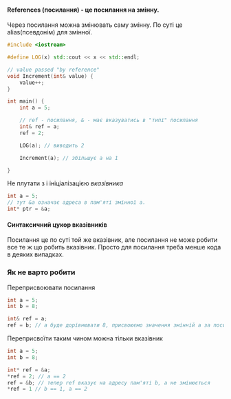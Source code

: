 #### References (посилання) - це посилання на змінну. 
Через посилання можна змінювать саму змінну. По суті це alias(псевдонім) для змінної.

```c++
#include <iostream>

#define LOG(x) std::cout << x << std::endl;

// value passed "by reference"
void Increment(int& value) {
    value++; 
}

int main() {
    int a = 5;

    // ref - посилання, & - має вказуватись в "типі" посилання
    int& ref = a;
    ref = 2;

    LOG(a); // виводить 2

    Increment(a); // збільшує a на 1

}

```

Не плутати з і ініціалізацією *вказівника*
```c++
int a = 5;
// тут &a означає адреса в пам'яті змінної a.
int* ptr = &a;
```

#### Синтаксичний цукор вказівників
Посилання це по суті той же вказівник, але посилання не може робити все те ж що робить вказівник. Просто для посилання треба менше кода в деяких випадках.

### Як не варто робити
Переприсвоювати посилання
```c++
int a = 5;
int b = 8;

int& ref = a;
ref = b; // a буде дорівнювати 8, присвоюємо значення змінній a за посиланням
```
Переприсвоїти таким чином можна тільки вказівник
```c++
int a = 5;
int b = 8;

int* ref = &a;
*ref = 2; // a == 2
ref = &b; // тепер ref вказує на адресу пам'яті b, a не змінюється
*ref = 1 // b == 1, a == 2